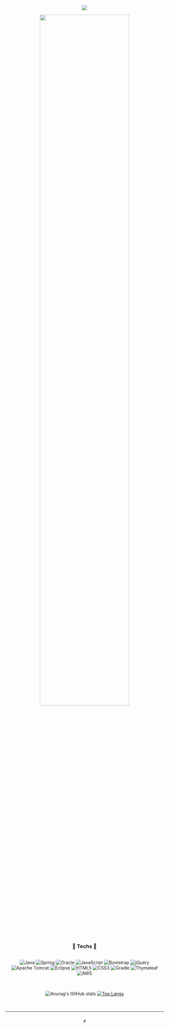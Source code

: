 <!--
### Hi there 👋

# LILOWA

<hr>-->
<div align="center" style="text-align:center">

<img src="https://capsule-render.vercel.app/api?type=waving&color=94c9e4&height=180&section=header&text=%20LILOWA's%20Github%20&fontSize=27&animation=fadeIn&fontAlignY=30&fontColor=ffffff"/>
 
<!-- <img src="https://capsule-render.vercel.app/api?type=waving&color=0094ff&height=180&section=header&text=%20LILOWA's%20Github%20&fontSize=27&animation=fadeIn&fontAlignY=30&fontColor=ffffff"/>-->

<!--- badges from https://github.com/Ileriayo/markdown-badges --->
<p align="center">
<img src="https://pbs.twimg.com/media/CgzkPYQWMAIF51y.jpg" width=75%></img>


<h3 align="center"&fontColor=0094ff>🍧 Techs 🍧</h3> 
 
 <br>![Java](https://img.shields.io/badge/java-%23d64633.svg?style=for-the-badge&logo=java&logoColor=white) ![Spring](https://img.shields.io/badge/spring-%23ED8B00.svg?style=for-the-badge&logo=spring&logoColor=white) ![Oracle](https://img.shields.io/badge/Oracle-F8DC75?style=for-the-badge&logo=oracle&logoColor=white) ![JavaScript](https://img.shields.io/badge/javascript-%239cc866.svg?style=for-the-badge&logo=javascript&logoColor=%23F7DF1E) ![Bootstrap](https://img.shields.io/badge/bootstrap-%2394c9e4.svg?style=for-the-badge&logo=bootstrap&logoColor=white) ![jQuery](https://img.shields.io/badge/jquery-%23625894.svg?style=for-the-badge&logo=jquery&logoColor=white) <br> ![Apache Tomcat](https://img.shields.io/badge/apache%20tomcat-%23FE7A16.svg?style=for-the-badge&logo=apache-tomcat&logoColor=black) ![Eclipse](https://img.shields.io/badge/Eclipse-ffdf00.svg?style=for-the-badge&logo=Eclipse&logoColor=white) ![HTML5](https://img.shields.io/badge/html5-%236DB33F.svg?style=for-the-badge&logo=html5&logoColor=white) ![CSS3](https://img.shields.io/badge/css3-%2300823b.svg?style=for-the-badge&logo=css3&logoColor=white) ![Gradle](https://img.shields.io/badge/Gradle-2CA5E0.svg?style=for-the-badge&logo=Gradle&logoColor=white) ![Thymeleaf](https://img.shields.io/badge/Thymeleaf-%230b73c8.svg?style=for-the-badge&logo=Thymeleaf&logoColor=white) ![AWS](https://img.shields.io/badge/AWS-%23943ba9.svg?style=for-the-badge&logo=amazon-aws&logoColor=white) <br><br><br>
  
  
  ![Anurag's GitHub stats](https://github-readme-stats.vercel.app/api?username=LILOWA&show_icons=true&theme=vue)   [![Top Langs](https://github-readme-stats.vercel.app/api/top-langs/?username=LILOWA&layout=compact&theme=vue&hide_border=true)](https://github.com/LILOWA/github-readme-stats)<br><br><br>


</p>
<hr>
<h4 align="center">⚡</h4>

<div align="center" style="text-align:center">
 



</div>

<!--
**LILOWA/LILOWA** is a ✨ _special_ ✨ repository because its `README.md` (this file) appears on your GitHub profile.

Here are some ideas to get you started:

- 🔭 I’m currently working on ...
- 🌱 I’m currently learning ...
- 👯 I’m looking to collaborate on ...
- 🤔 I’m looking for help with ...
- 💬 Ask me about ...
- 📫 How to reach me: ...
- 😄 Pronouns: ...
- ⚡ Fun fact: ...
-->
